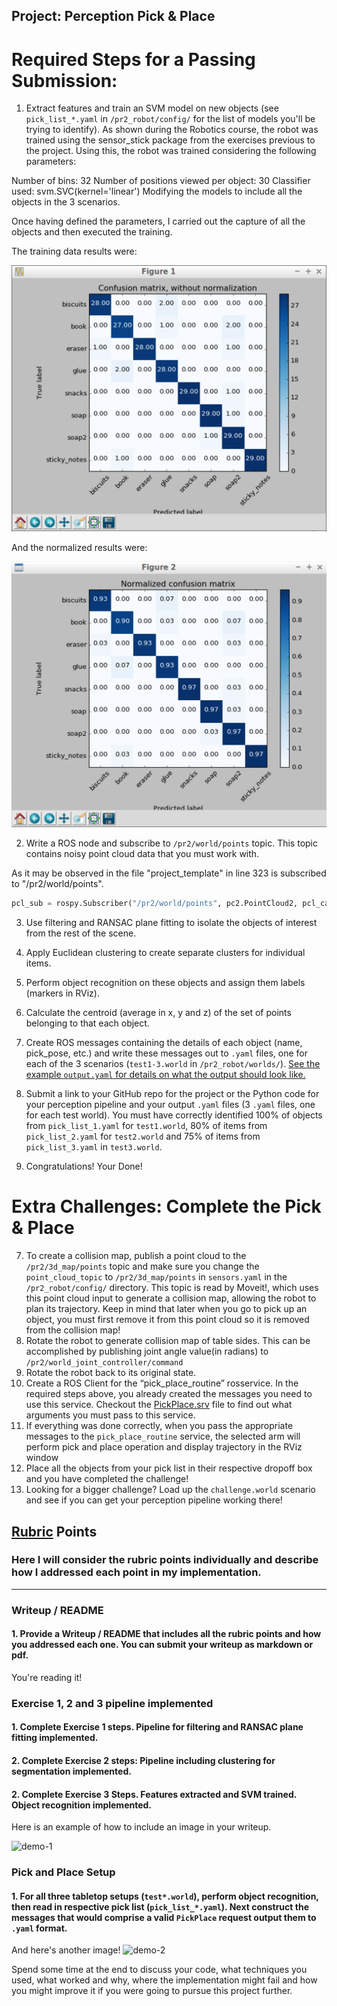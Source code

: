 ## Project: Perception Pick & Place

# Required Steps for a Passing Submission:

[layout1-pointcloud]: ./writeup_images/layout1-pointcloud.png
[layout2-pointcloud]: ./writeup_images/layout2-pointcloud.png
[layout3-pointcloud]: ./writeup_images/layout3-pointcloud.png
[layout1-clusters]: ./writeup_images/layout1-clusters.png
[layout2-clusters]: ./writeup_images/layout2-clusters.png
[layout3-clusters]: ./writeup_images/layout3-clusters.png
[layout3-tags]: ./writeup_images/layout3-tags.png
[table]: ./writeup_images/table.png
[training_data]: ./writeup_images/training_data.png
[normalized_training_data]: ./writeup_images/normalized_training_data.png
[pr2]: ./writeup_images/pr2.png

1. Extract features and train an SVM model on new objects (see `pick_list_*.yaml` in `/pr2_robot/config/` for the list of models you'll be trying to identify).
As shown during the Robotics course, the robot was trained using the sensor_stick package from the exercises previous to the project. Using this, the robot was trained considering the following parameters:

Number of bins: 32
Number of positions viewed per object: 30
Classifier used: svm.SVC(kernel='linear')
Modifying the models to include all the objects in the 3 scenarios.

Once having defined the parameters, I carried out the capture of all the objects and then executed the training.

The training data results were:

![training data][training_data]

And the normalized results were:

![training data][normalized_training_data]

2. Write a ROS node and subscribe to `/pr2/world/points` topic. This topic contains noisy point cloud data that you must work with.

As it may be observed in the file "project_template" in line 323 is subscribed to "/pr2/world/points".

```python
pcl_sub = rospy.Subscriber("/pr2/world/points", pc2.PointCloud2, pcl_callback, queue_size=1)
```

3. Use filtering and RANSAC plane fitting to isolate the objects of interest from the rest of the scene.

4. Apply Euclidean clustering to create separate clusters for individual items.

5. Perform object recognition on these objects and assign them labels (markers in RViz).

6. Calculate the centroid (average in x, y and z) of the set of points belonging to that each object.

7. Create ROS messages containing the details of each object (name, pick_pose, etc.) and write these messages out to `.yaml` files, one for each of the 3 scenarios (`test1-3.world` in `/pr2_robot/worlds/`).  [See the example `output.yaml` for details on what the output should look like.](https://github.com/udacity/RoboND-Perception-Project/blob/master/pr2_robot/config/output.yaml)  

8. Submit a link to your GitHub repo for the project or the Python code for your perception pipeline and your output `.yaml` files (3 `.yaml` files, one for each test world).  You must have correctly identified 100% of objects from `pick_list_1.yaml` for `test1.world`, 80% of items from `pick_list_2.yaml` for `test2.world` and 75% of items from `pick_list_3.yaml` in `test3.world`.

9. Congratulations!  Your Done!

# Extra Challenges: Complete the Pick & Place
7. To create a collision map, publish a point cloud to the `/pr2/3d_map/points` topic and make sure you change the `point_cloud_topic` to `/pr2/3d_map/points` in `sensors.yaml` in the `/pr2_robot/config/` directory. This topic is read by Moveit!, which uses this point cloud input to generate a collision map, allowing the robot to plan its trajectory.  Keep in mind that later when you go to pick up an object, you must first remove it from this point cloud so it is removed from the collision map!
8. Rotate the robot to generate collision map of table sides. This can be accomplished by publishing joint angle value(in radians) to `/pr2/world_joint_controller/command`
9. Rotate the robot back to its original state.
10. Create a ROS Client for the “pick_place_routine” rosservice.  In the required steps above, you already created the messages you need to use this service. Checkout the [PickPlace.srv](https://github.com/udacity/RoboND-Perception-Project/tree/master/pr2_robot/srv) file to find out what arguments you must pass to this service.
11. If everything was done correctly, when you pass the appropriate messages to the `pick_place_routine` service, the selected arm will perform pick and place operation and display trajectory in the RViz window
12. Place all the objects from your pick list in their respective dropoff box and you have completed the challenge!
13. Looking for a bigger challenge?  Load up the `challenge.world` scenario and see if you can get your perception pipeline working there!

## [Rubric](https://review.udacity.com/#!/rubrics/1067/view) Points
### Here I will consider the rubric points individually and describe how I addressed each point in my implementation.  

---
### Writeup / README

#### 1. Provide a Writeup / README that includes all the rubric points and how you addressed each one.  You can submit your writeup as markdown or pdf.  

You're reading it!

### Exercise 1, 2 and 3 pipeline implemented
#### 1. Complete Exercise 1 steps. Pipeline for filtering and RANSAC plane fitting implemented.

#### 2. Complete Exercise 2 steps: Pipeline including clustering for segmentation implemented.  

#### 2. Complete Exercise 3 Steps.  Features extracted and SVM trained.  Object recognition implemented.
Here is an example of how to include an image in your writeup.

![demo-1](https://user-images.githubusercontent.com/20687560/28748231-46b5b912-7467-11e7-8778-3095172b7b19.png)

### Pick and Place Setup

#### 1. For all three tabletop setups (`test*.world`), perform object recognition, then read in respective pick list (`pick_list_*.yaml`). Next construct the messages that would comprise a valid `PickPlace` request output them to `.yaml` format.

And here's another image! 
![demo-2](https://user-images.githubusercontent.com/20687560/28748286-9f65680e-7468-11e7-83dc-f1a32380b89c.png)

Spend some time at the end to discuss your code, what techniques you used, what worked and why, where the implementation might fail and how you might improve it if you were going to pursue this project further.  



